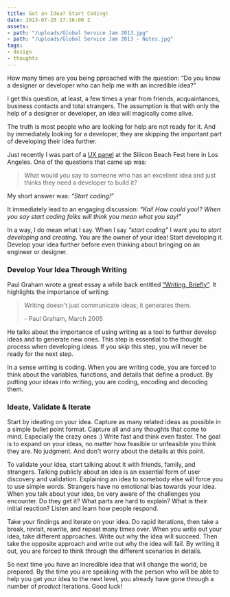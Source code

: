 ```yaml
---
title: Got an Idea? Start Coding!
date: 2013-07-20 17:16:00 Z
assets:
- path: "/uploads/Global Service Jam 2013.jpg"
- path: "/uploads/Global Service Jam 2013 - Notes.jpg"
tags:
- design
- thoughts
---
```


How many times are you being pproached with the question: “Do you know a designer or developer who can help me with an incredible idea?”

I get this question, at least, a few times a year from friends, acquaintances, business contacts and total strangers. The assumption is that with only the help of a designer or developer, an idea will magically come alive.

The truth is most people who are looking for help are not ready for it. And by immediately looking for a developer, they are skipping the important part of developing their idea further.

Just recently I was part of a [UX panel](http://siliconbeachfest.com/ai1ec_event/lean-ux-build-products-not-deliverables/?instance_id=) at the Silicon Beach Fest here in Los Angeles. One of the questions that came up was:

> What would you say to someone who has an excellent idea and just thinks they need a developer to build it?

My short answer was: *“Start coding!”*

It immediately lead to an engaging discussion: *“Kai! How could you!?  When you say start coding folks will think you mean what you say!”*

In a way, I do mean what I say. When I say *“start coding”* I want you to *start developing* and *creating*. You are the owner of your idea! Start developing it. Develop your idea further before even thinking about bringing on an engineer or designer.

### Develop Your Idea Through Writing

Paul Graham wrote a great essay a while back entitled [“Writing, Briefly”](http://paulgraham.com/writing44.html). It highlights the importance of writing:

> Writing doesn't just communicate ideas; it generates them.<footer> - Paul Graham, March 2005</footer>

He talks about the importance of using writing as a tool to further develop ideas and to generate new ones. This step is essential to the thought process when developing ideas. If you skip this step, you will never be ready for the next step.

In a sense writing is coding. When you are writing code, you are forced to think about the variables, functions, and details that define a product. By putting your ideas into writing, you are coding, encoding and decoding them.

### Ideate, Validate & Iterate

Start by ideating on your idea. Capture as many related ideas as possible in a simple bullet point format. Capture all and any thoughts that come to mind. Especially the crazy ones :) Write fast and think even faster. The goal is to expand on your ideas, no matter how feasible or unfeasible you think they are. No judgment. And don't worry about the details at this point.

To validate your idea, start talking about it with friends, family, and strangers. Talking publicly about an idea is an essential form of user discovery and validation. Explaining an idea to somebody else will force you to use simple words. Strangers have no emotional bias towards your idea. When you talk about your idea, be very aware of the challenges you encounter. Do they get it? What parts are hard to explain? What is their initial reaction? Listen and learn how people respond.

Take your findings and iterate on your idea. Do rapid iterations, then take a break, revisit, rewrite, and repeat many times over. When you write out your idea, take different approaches. Write out why the idea will succeed. Then take the opposite approach and write out why the idea will fail. By writing it out, you are forced to think through the different scenarios in details.

So next time you have an incredible idea that will change the world, be prepared. By the time you are speaking with the person who will be able to help you get your idea to the next level, you already have gone through a number of *product* iterations. Good luck!
